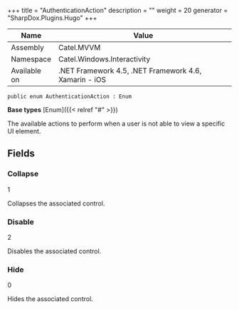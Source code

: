 

+++
title = "AuthenticationAction" 
description = ""
weight = 20
generator = "SharpDox.Plugins.Hugo"
+++

Name|Value
---|---
Assembly|Catel.MVVM
Namespace|Catel.Windows.Interactivity
Available on|.NET Framework 4.5, .NET Framework 4.6, Xamarin - iOS

```
public enum AuthenticationAction : Enum
```

**Base types**
[Enum]({{< relref "#" >}})

The available actions to perform when a user is not able to view a specific UI element.

## Fields

### Collapse

1

Collapses the associated control.

### Disable

2

Disables the associated control.

### Hide

0

Hides the associated control.

